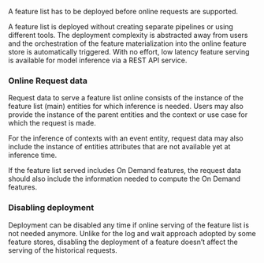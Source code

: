 A feature list has to be deployed before online requests are supported.

A feature list is deployed without creating separate pipelines or using different tools. The deployment complexity is abstracted away from users and the orchestration of the feature materialization into the online feature store is automatically triggered. With no effort, low latency feature serving is available for model inference via a REST API service.

### Online Request data
Request data to serve a feature list online consists of the instance of the feature list (main) entities for which inference is needed. Users may also provide the instance of the parent entities and the context or use case for which the request is made.

For the inference of contexts with an event entity, request data may also include the instance of entities attributes that are not available yet at inference time.

If the feature list served includes On Demand features, the request data should also include the information needed to compute the On Demand features.

### Disabling deployment
Deployment can be disabled any time if online serving of the feature list is not needed anymore. Unlike for the log and wait approach adopted by some feature stores, disabling the deployment of a feature doesn’t affect the serving of the historical requests.
